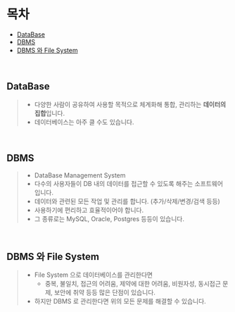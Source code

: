 # 목차
- [DataBase](#database)
- [DBMS](#dbms)
- [DBMS 와 File System](#dbms-와-file-system)

<br>

## DataBase
> - 다양한 사람이 공유하여 사용할 목적으로 체계화해 통합, 관리하는 **데이터의 집합**입니다.
> - 데이터베이스는 아주 클 수도 있습니다.

<br>

## DBMS
> - DataBase Management System
> - 다수의 사용자들이 DB 내의 데이터를 접근할 수 있도록 해주는 소프트웨어입니다.
> - 데이터와 관련된 모든 작업 및 관리를 합니다. (추가/삭제/변경/검색 등등)
> - 사용하기에 편리하고 효율적이어야 합니다.
> - 그 종류로는 MySQL, Oracle, Postgres 등등이 있습니다.

<br>

## DBMS 와 File System
> - File System 으로 데이터베이스를 관리한다면
>   - 중복, 불일치, 접근의 어려움, 제약에 대한 어려움, 비원자성, 동시접근 문제, 보안에 취약 등등 
> 많은 단점이 있습니다.
> - 하지만 DBMS 로 관리한다면 위의 모든 문제를 해결할 수 있습니다. 